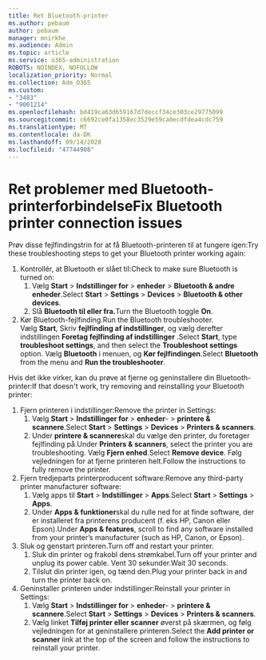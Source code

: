 ```yaml
---
title: Ret Bluetooth-printer
ms.author: pebaum
author: pebaum
manager: mnirkhe
ms.audience: Admin
ms.topic: article
ms.service: o365-administration
ROBOTS: NOINDEX, NOFOLLOW
localization_priority: Normal
ms.collection: Adm_O365
ms.custom:
- "3483"
- "9001214"
ms.openlocfilehash: bd419ca63d659167d7deccf34ce303ce29775099
ms.sourcegitcommit: c6692ce0fa1358ec3529e59ca0ecdfdea4cdc759
ms.translationtype: MT
ms.contentlocale: da-DK
ms.lasthandoff: 09/14/2020
ms.locfileid: "47744908"
---
```

# <a name="fix-bluetooth-printer-connection-issues"></a><span data-ttu-id="cca90-102">Ret problemer med Bluetooth-printerforbindelse</span><span class="sxs-lookup"><span data-stu-id="cca90-102">Fix Bluetooth printer connection issues</span></span>

<span data-ttu-id="cca90-103">Prøv disse fejlfindingstrin for at få Bluetooth-printeren til at fungere igen:</span><span class="sxs-lookup"><span data-stu-id="cca90-103">Try these troubleshooting steps to get your Bluetooth printer working again:</span></span>


1. <span data-ttu-id="cca90-104">Kontrollér, at Bluetooth er slået til:</span><span class="sxs-lookup"><span data-stu-id="cca90-104">Check to make sure Bluetooth is turned on:</span></span>
    1. <span data-ttu-id="cca90-105">Vælg **Start**  >  **Indstillinger for**  >  **enheder**  >  **Bluetooth & andre enheder**.</span><span class="sxs-lookup"><span data-stu-id="cca90-105">Select **Start** > **Settings** > **Devices** > **Bluetooth & other devices**.</span></span>
    2. <span data-ttu-id="cca90-106">Slå **Bluetooth til eller fra.**</span><span class="sxs-lookup"><span data-stu-id="cca90-106">Turn the Bluetooth toggle **On**.</span></span>
2. <span data-ttu-id="cca90-107">Kør Bluetooth-fejlfinding.</span><span class="sxs-lookup"><span data-stu-id="cca90-107">Run the Bluetooth troubleshooter.</span></span> <br>
    <span data-ttu-id="cca90-108">Vælg **Start**, Skriv **fejlfinding af indstillinger**, og vælg derefter indstillingen **Foretag fejlfinding af indstillinger** .</span><span class="sxs-lookup"><span data-stu-id="cca90-108">Select **Start**, type **troubleshoot settings**, and then select the **Troubleshoot settings** option.</span></span> <span data-ttu-id="cca90-109">Vælg **Bluetooth** i menuen, og **Kør fejlfindingen**.</span><span class="sxs-lookup"><span data-stu-id="cca90-109">Select **Bluetooth** from the menu and **Run the troubleshooter**.</span></span>

<span data-ttu-id="cca90-110">Hvis det ikke virker, kan du prøve at fjerne og geninstallere din Bluetooth-printer:</span><span class="sxs-lookup"><span data-stu-id="cca90-110">If that doesn't work, try removing and reinstalling your Bluetooth printer:</span></span>

1. <span data-ttu-id="cca90-111">Fjern printeren i indstillinger:</span><span class="sxs-lookup"><span data-stu-id="cca90-111">Remove the printer in Settings:</span></span>
    1. <span data-ttu-id="cca90-112">Vælg **Start**  >  **Indstillinger for**  >  **enheder**-  >  **printere & scannere**.</span><span class="sxs-lookup"><span data-stu-id="cca90-112">Select **Start** > **Settings** > **Devices** > **Printers & scanners**.</span></span>
    2. <span data-ttu-id="cca90-113">Under **printere & scannere**skal du vælge den printer, du foretager fejlfinding på.</span><span class="sxs-lookup"><span data-stu-id="cca90-113">Under **Printers & scanners**, select the printer you are troubleshooting.</span></span> <span data-ttu-id="cca90-114">Vælg **Fjern enhed**.</span><span class="sxs-lookup"><span data-stu-id="cca90-114">Select **Remove device**.</span></span> <span data-ttu-id="cca90-115">Følg vejledningen for at fjerne printeren helt.</span><span class="sxs-lookup"><span data-stu-id="cca90-115">Follow the instructions to fully remove the printer.</span></span>
2. <span data-ttu-id="cca90-116">Fjern tredjeparts printerproducent software:</span><span class="sxs-lookup"><span data-stu-id="cca90-116">Remove any third-party printer manufacturer software:</span></span>
    1. <span data-ttu-id="cca90-117">Vælg apps til **Start**  >  **Indstillinger**  >  **Apps**.</span><span class="sxs-lookup"><span data-stu-id="cca90-117">Select **Start** > **Settings** > **Apps**.</span></span>
    2. <span data-ttu-id="cca90-118">Under **Apps & funktioner**skal du rulle ned for at finde software, der er installeret fra printerens producent (f. eks HP, Canon eller Epson).</span><span class="sxs-lookup"><span data-stu-id="cca90-118">Under **Apps & features**, scroll to find any software installed from your printer’s manufacturer (such as HP, Canon, or Epson).</span></span>
3. <span data-ttu-id="cca90-119">Sluk og genstart printeren.</span><span class="sxs-lookup"><span data-stu-id="cca90-119">Turn off and restart your printer.</span></span>
   1. <span data-ttu-id="cca90-120">Sluk din printer og frakobl dens strømkabel.</span><span class="sxs-lookup"><span data-stu-id="cca90-120">Turn off your printer and unplug its power cable.</span></span> <span data-ttu-id="cca90-121">Vent 30 sekunder.</span><span class="sxs-lookup"><span data-stu-id="cca90-121">Wait 30 seconds.</span></span> 
   2. <span data-ttu-id="cca90-122">Tilslut din printer igen, og tænd den.</span><span class="sxs-lookup"><span data-stu-id="cca90-122">Plug your printer back in and turn the printer back on.</span></span>
4. <span data-ttu-id="cca90-123">Geninstaller printeren under indstillinger:</span><span class="sxs-lookup"><span data-stu-id="cca90-123">Reinstall your printer in Settings:</span></span>
    1. <span data-ttu-id="cca90-124">Vælg **Start**  >  **Indstillinger for**  >  **enheder**-  >  **printere & scannere**.</span><span class="sxs-lookup"><span data-stu-id="cca90-124">Select **Start** > **Settings** > **Devices** > **Printers & scanners**.</span></span>
    2. <span data-ttu-id="cca90-125">Vælg linket **Tilføj printer eller scanner** øverst på skærmen, og følg vejledningen for at geninstallere printeren.</span><span class="sxs-lookup"><span data-stu-id="cca90-125">Select the **Add printer or scanner** link at the top of the screen and follow the instructions to reinstall your printer.</span></span>

